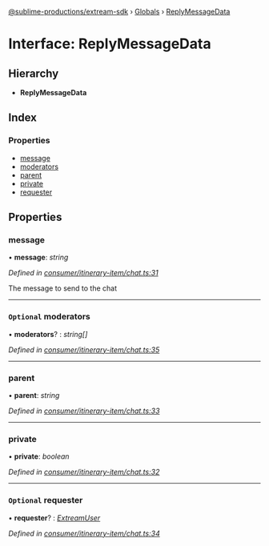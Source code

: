 [@sublime-productions/extream-sdk](../README.md) › [Globals](../globals.md) › [ReplyMessageData](replymessagedata.md)

# Interface: ReplyMessageData

## Hierarchy

* **ReplyMessageData**

## Index

### Properties

* [message](replymessagedata.md#message)
* [moderators](replymessagedata.md#optional-moderators)
* [parent](replymessagedata.md#parent)
* [private](replymessagedata.md#private)
* [requester](replymessagedata.md#optional-requester)

## Properties

###  message

• **message**: *string*

*Defined in [consumer/itinerary-item/chat.ts:31](https://github.com/Extream-SaaS/ex-sdk/blob/2aed8a2/src/consumer/itinerary-item/chat.ts#L31)*

The message to send to the chat

___

### `Optional` moderators

• **moderators**? : *string[]*

*Defined in [consumer/itinerary-item/chat.ts:35](https://github.com/Extream-SaaS/ex-sdk/blob/2aed8a2/src/consumer/itinerary-item/chat.ts#L35)*

___

###  parent

• **parent**: *string*

*Defined in [consumer/itinerary-item/chat.ts:33](https://github.com/Extream-SaaS/ex-sdk/blob/2aed8a2/src/consumer/itinerary-item/chat.ts#L33)*

___

###  private

• **private**: *boolean*

*Defined in [consumer/itinerary-item/chat.ts:32](https://github.com/Extream-SaaS/ex-sdk/blob/2aed8a2/src/consumer/itinerary-item/chat.ts#L32)*

___

### `Optional` requester

• **requester**? : *[ExtreamUser](extreamuser.md)*

*Defined in [consumer/itinerary-item/chat.ts:34](https://github.com/Extream-SaaS/ex-sdk/blob/2aed8a2/src/consumer/itinerary-item/chat.ts#L34)*
